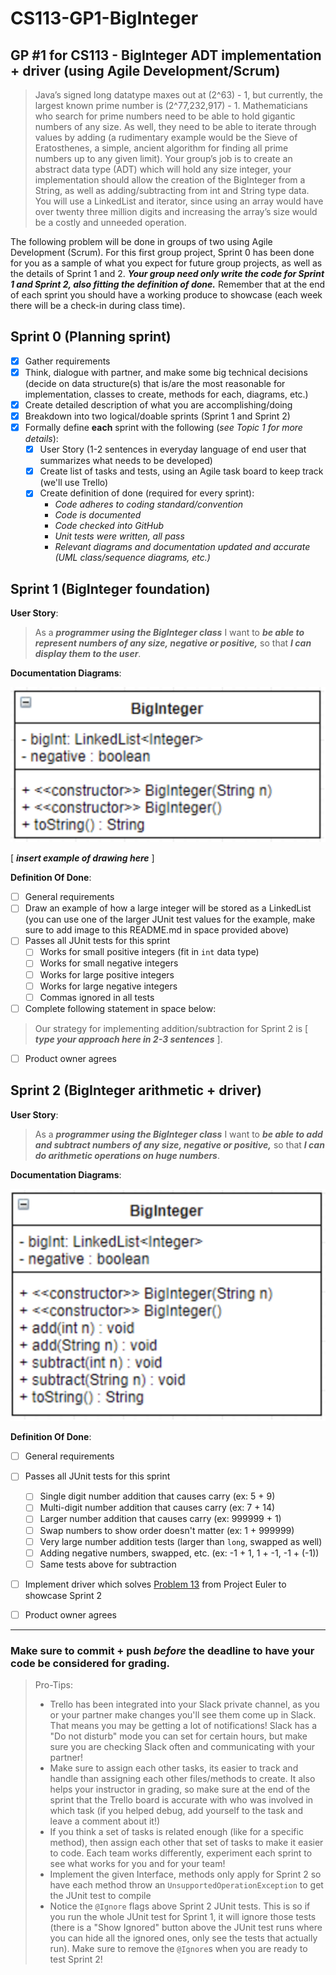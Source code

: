 
# CS113-GP1-BigInteger
## GP #1 for CS113 - BigInteger ADT implementation + driver (using Agile Development/Scrum)

>Java’s signed long datatype maxes out at (2^63) - 1, but currently, the largest known prime number is (2^77,232,917) - 1. Mathematicians who search for prime numbers need to be able to hold gigantic numbers of any size. As well, they need to be able to iterate through values by adding (a rudimentary example would be the Sieve of Eratosthenes, a simple, ancient algorithm for finding all prime numbers up to any given limit). Your group’s job is to create an abstract data type (ADT) which will hold any size integer, your implementation should allow the creation of the BigInteger from a String, as well as adding/subtracting from int and String type data. You will use a LinkedList and iterator, since using an array would have over twenty three million digits and increasing the array’s size would be a costly and unneeded operation.

The following problem will be done in groups of two using Agile Development (Scrum).  For this first group project, Sprint 0 has been done for you as a sample of what you expect for future group projects, as well as the details of Sprint 1 and 2.  ***Your group need only write the code for Sprint 1 and Sprint 2, also fitting the definition of done.***  Remember that at the end of each sprint you should have a working produce to showcase (each week there will be a check-in during class time).

## Sprint 0 (Planning sprint)
- [x] Gather requirements
- [x] Think, dialogue with partner, and make some big technical decisions (decide on data structure(s) that is/are the most reasonable for implementation, classes to create, methods for each, diagrams, etc.)
- [x] Create detailed description of what you are accomplishing/doing
- [x] Breakdown into two logical/doable sprints (Sprint 1 and Sprint 2)
- [x] Formally define **each** sprint with the following (*see Topic 1 for more details*):
	- [x] User Story (1-2 sentences in everyday language of end user that summarizes what needs to be developed)
	- [x] Create list of tasks and tests, using an Agile task board to keep track (we'll use Trello)
	- [x] Create definition of done (required for every sprint):
		- *Code adheres to coding standard/convention*
		- *Code is documented*
		- *Code checked into GitHub*
		- *Unit tests were written, all pass*
		- *Relevant diagrams and documentation updated and accurate (UML class/sequence diagrams, etc.)*

## Sprint 1 (BigInteger foundation)
**User Story**:
>As a ***programmer using the BigInteger class*** I want to ***be able to represent numbers of any size, negative or positive,*** so that ***I can display them to the user***.

**Documentation Diagrams**:

![UML class diagram for BigInteger Sprint 1](doc/UML_BigInteger_Sprint1.png)

[ ***insert example of drawing here*** ]

**Definition Of Done**:
- [  ] General requirements 
- [  ] Draw an example of how a large integer will be stored as a LinkedList (you can use one of the larger JUnit test values for the example, make sure to add image to this README.md in space provided above)
- [  ] Passes all JUnit tests for this sprint
	- [  ] Works for small positive integers (fit in `int` data type)
	- [  ] Works for small negative integers
	- [  ] Works for large positive integers
	- [  ] Works for large negative integers
	- [  ] Commas ignored in all tests
- [  ] Complete following statement in space below:
>Our strategy for implementing addition/subtraction for Sprint 2 is [ ***type your approach here in 2-3 sentences*** ].
- [  ] Product owner agrees

## Sprint 2 (BigInteger arithmetic + driver)
**User Story**:
>As a ***programmer using the BigInteger class*** I want to ***be able to add and subtract numbers of any size, negative or positive,*** so that ***I can do arithmetic operations on huge numbers***.

**Documentation Diagrams**:

![UML class diagram for BigInteger Sprint 2](doc/UML_BigInteger_Sprint2.png)

**Definition Of Done**:
- [  ] General requirements 
- [  ] Passes all JUnit tests for this sprint
	- [  ] Single digit number addition that causes carry (ex: 5 + 9)
	- [  ] Multi-digit number addition that causes carry (ex: 7 + 14)
	- [  ] Larger number addition that causes carry (ex: 999999 + 1)
	- [  ] Swap numbers to show order doesn't matter (ex: 1 + 999999)
	- [  ] Very large number addition tests (larger than `long`, swapped as well)
	- [  ] Adding negative numbers, swapped, etc. (ex: -1 + 1, 1 + -1, -1 + (-1))
	- [  ] Same tests above for subtraction
- [  ] Implement driver which solves [Problem 13](https://projecteuler.net/problem=13) from Project Euler to showcase Sprint 2
- [  ] Product owner agrees


----------
### Make sure to commit + push *before* the deadline to have your code be considered for grading.
>Pro-Tips:
>- Trello has been integrated into your Slack private channel, as you or your partner make changes you'll see them come up in Slack.  That means you may be getting a lot of notifications! Slack has a "Do not disturb" mode you can set for certain hours, but make sure you are checking Slack often and communicating with your partner!
>- Make sure to assign each other tasks, its easier to track and handle than assigning each other files/methods to create.  It also helps your instructor in grading, so make sure at the end of the sprint that the Trello board is accurate with who was involved in which task (if you helped debug, add yourself to the task and leave a comment about it!)
>- If you think a set of tasks is related enough (like for a specific method), then assign each other that set of tasks to make it easier to code.  Each team works differently, experiment each sprint to see what works for you and for your team!
>- Implement the given Interface, methods only apply for Sprint 2 so have each method throw an `UnsupportedOperationException` to get the JUnit test to compile
>- Notice the `@Ignore` flags above Sprint 2 JUnit tests.  This is so if you run the whole JUnit test for Sprint 1, it will ignore those tests (there is a "Show Ignored" button above the JUnit test runs where you can hide all the ignored ones, only see the tests that actually run).  Make sure to remove the `@Ignore`s when you are ready to test Sprint 2!